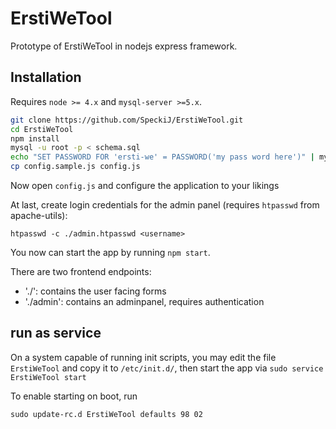 # ErstiWeTool
Prototype of ErstiWeTool in nodejs express framework.

## Installation
Requires `node >= 4.x` and `mysql-server >=5.x`.

```bash
git clone https://github.com/SpeckiJ/ErstiWeTool.git
cd ErstiWeTool
npm install
mysql -u root -p < schema.sql
echo "SET PASSWORD FOR 'ersti-we' = PASSWORD('my pass word here')" | mysql -u root -p
cp config.sample.js config.js
```

Now open `config.js` and configure the application to your likings

At last, create login credentials for the admin panel (requires `htpasswd` from apache-utils):
```
htpasswd -c ./admin.htpasswd <username>
```

You now can start the app by running `npm start`.

There are two frontend endpoints:
- './': contains the user facing forms
- './admin': contains an adminpanel, requires authentication

## run as service
On a system capable of running init scripts, you may edit the file `ErstiWeTool` and copy it to `/etc/init.d/`, then start the app via
`sudo service ErstiWeTool start`

To enable starting on boot, run
```
sudo update-rc.d ErstiWeTool defaults 98 02
```
